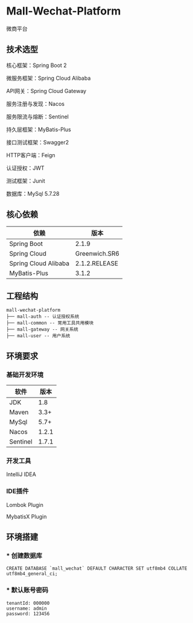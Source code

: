 # Mall-Wechat-Platform
微商平台

## 技术选型
核心框架：Spring Boot 2

微服务框架：Spring Cloud Alibaba 

API网关：Spring Cloud Gateway

服务注册与发现：Nacos 

服务限流与熔断：Sentinel 

持久层框架：MyBatis-Plus

接口测试框架：Swagger2

HTTP客户端：Feign

认证授权：JWT

测试框架：Junit

数据库：MySql 5.7.28


## 核心依赖
|依赖                   | 版本           |
|----------------------|---------------|
| Spring Boot          | 2.1.9         |
| Spring Cloud         | Greenwich.SR6 |
| Spring Cloud Alibaba | 2.1.2.RELEASE |
| MyBatis-Plus         | 3.1.2         |

## 工程结构
```
mall-wechat-platform
├── mall-auth -- 认证授权系统
├── mall-common -- 常用工具共用模块
├── mall-gateway -- 网关系统
├── mall-user -- 用户系统
```

## 环境要求
### 基础开发环境
|软件       | 版本   |
|----------|-------|
| JDK      | 1.8   |
| Maven    | 3.3+  |
| MySql    | 5.7+  |
| Nacos    | 1.2.1 |
| Sentinel | 1.7.1 |

### 开发工具
IntelliJ IDEA

### IDE插件
Lombok Plugin

MybatisX Plugin

## 环境搭建
### *  **创建数据库**
```
CREATE DATABASE `mall_wechat` DEFAULT CHARACTER SET utf8mb4 COLLATE utf8mb4_general_ci;
```

### *  **默认账号密码**
```
tenantId: 000000
username: admin
password: 123456
```
